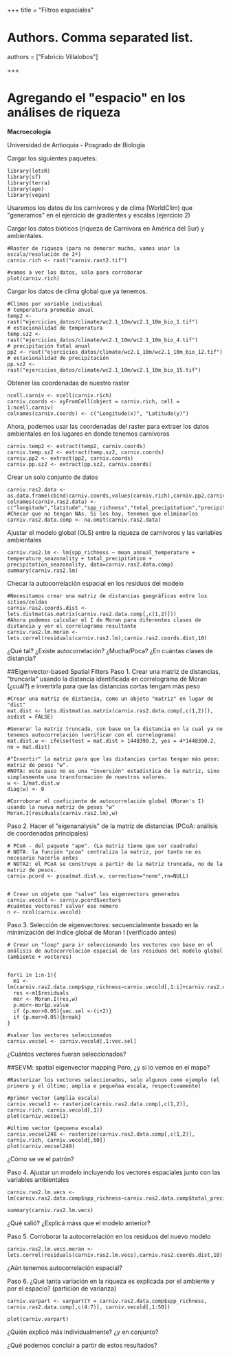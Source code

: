 +++
title = "Filtros espaciales"

# Authors. Comma separated list.
authors = ["Fabricio Villalobos"]

  
+++

# Agregando el "espacio" en los análises de riqueza

**Macroecología**

Universidad de Antioquia - Posgrado de Biología

Cargar los siguientes paquetes:
```{r eval=FALSE}
library(letsR)
library(sf)
library(terra)
library(ape)
library(vegan)
```

Usaremos los datos de los carnívoros y de clima (WorldClim) que "generamos" en el ejercicio de gradientes y escalas (ejercicio 2)

Cargar los datos bióticos (riqueza de Carnivora en América del Sur) y ambientales. 
```{r eval=FALSE}
#Raster de riqueza (para no demorar mucho, vamos usar la escala/resolución de 2º)
carniv.rich <- rast("carniv.rast2.tif")

#vamos a ver los datos, sólo para corroborar
plot(carniv.rich)
```

Cargar los datos de clima global que ya tenemos.
```{r eval=FALSE}
#Climas por variable individual
# temperatura promedio anual
temp2 <- rast("ejercicios_datos/climate/wc2.1_10m/wc2.1_10m_bio_1.tif")
# estacionalidad de temperatura
temp.sz2 <- rast("ejercicios_datos/climate/wc2.1_10m/wc2.1_10m_bio_4.tif")
# precipitación total anual
pp2 <- rast("ejercicios_datos/climate/wc2.1_10m/wc2.1_10m_bio_12.tif")
# estacionalidad de precipitación
pp.sz2 <- rast("ejercicios_datos/climate/wc2.1_10m/wc2.1_10m_bio_15.tif")
```

Obtener las coordenadas de nuestro raster
```{r eval=FALSE}
ncell.carniv <- ncell(carniv.rich)
carniv.coords <- xyFromCell(object = carniv.rich, cell = 1:ncell.carniv)
colnames(carniv.coords) <- c("Longitude(x)", "Latitude(y)")
```

Ahora, podemos usar las coordenadas del raster para extraer los datos ambientales en los lugares en donde tenemos carnívoros
```{r eval=FALSE}
carniv.temp2 <- extract(temp2, carniv.coords)
carniv.temp.sz2 <- extract(temp.sz2, carniv.coords)
carniv.pp2 <- extract(pp2, carniv.coords)
carniv.pp.sz2 <- extract(pp.sz2, carniv.coords)
```

Crear un solo conjunto de datos
```{r eval=FALSE}
carniv.ras2.data <- as.data.frame(cbind(carniv.coords,values(carniv.rich),carniv.pp2,carniv.pp.sz2,carniv.temp2,carniv.temp.sz2))
colnames(carniv.ras2.data) <- c("longitude","latitude","spp_richness","total_precipitation","precipitation_seazonality","mean_annual_temperature","temperature_seazonality")
#Checar que no tengan NAs. Si los hay, tenemos que eliminarlos
carniv.ras2.data.comp <- na.omit(carniv.ras2.data)
```

Ajustar el modelo global (OLS) entre la riqueza de carnívoros y las variables ambientales
```{r eval=FALSE}
carniv.ras2.lm <- lm(spp_richness ~ mean_annual_temperature + temperature_seazonality + total_precipitation + precipitation_seazonality, data=carniv.ras2.data.comp)
summary(carniv.ras2.lm)
```

Checar la autocorrelación espacial en los residuos del modelo
```{r eval=FALSE}
#Necesitamos crear una matriz de distancias geográficas entre los sitios/celdas
carniv.ras2.coords.dist <- lets.distmat(as.matrix(carniv.ras2.data.comp[,c(1,2)]))
#Ahora podemos calcular el I de Moran para diferentes clases de distancia y ver el correlograma resultante
carniv.ras2.lm.moran <- lets.correl(residuals(carniv.ras2.lm),carniv.ras2.coords.dist,10)
```
¿Qué tal? ¿Existe autocorrelación? ¿Mucha/Poca? 
¿En cuántas clases de distancia?

##Eigenvector-based Spatial Filters
Paso 1. Crear una matriz de distancias, "truncarla" usando la distancia identificada en correlograma de Moran (¿cuál?) e invertirla para que las distancias cortas tengam más peso

```{r eval=FALSE}
#Crear una matriz de distancia, como un objeto "matriz" en lugar de "dist"
mat.dist <- lets.distmat(as.matrix(carniv.ras2.data.comp[,c(1,2)]), asdist = FALSE)

#Generar la matriz truncada, con base en la distancia en la cual ya no tenemos autocorrelación (verificar con el correlograma)
mat.dist.w <- ifelse(test = mat.dist > 1448390.2, yes = 4*1448390.2, no = mat.dist)

#"Invertir" la matriz para que las distancias cortas tengan más peso: matriz de pesos "w".
#NOTA: este paso no es una "inversión" estadística de la matriz, sino simplesmente una transformación de nuestros valores.
w <- 1/mat.dist.w
diag(w) <- 0

#Corroborar el coeficiente de autocorrelación global (Moran's I) usando la nueva matriz de pesos "w"
Moran.I(residuals(carniv.ras2.lm),w)
```

Paso 2. Hacer el "eigenanalysis" de la matriz de distancias (PCoA: análisis de coordenadas principales)

```{r eval=FALSE}
# PCoA - del paquete "ape". (La matriz tiene que ser cuadrada)
# NOTA: la función "pcoa" centraliza la matriz, por tanto no es necesario hacerlo antes
# NOTA2: el PCoA se construye a partir de la matriz truncada, no de la matriz de pesos.
carniv.pcord <- pcoa(mat.dist.w, correction="none",rn=NULL)


# Crear un objeto que "salve" los eigenvectors generados
carniv.vecold <- carniv.pcord$vectors
#cuántos vectores? salvar ese número
n <- ncol(carniv.vecold)
```

Paso 3. Selección de eigenvectores: secuencialmente basado en la minimización del índice global de Moran I (verificado antes)

```{r eval=FALSE}
# Crear un "loop" para ir seleccionando los vectores con base en el análisis de autocorrelación espacial de los residuos del modelo global (ambiente + vectores)


for(i in 1:n-1){
  m1 <-lm(carniv.ras2.data.comp$spp_richness~carniv.vecold[,1:i]+carniv.ras2.data.comp$total_precipitation+carniv.ras2.data.comp$precipitation_seazonality+carniv.ras2.data.comp$mean_annual_temperature+carniv.ras2.data.comp$temperature_seazonality)
  res <-m1$residuals		
  mor <- Moran.I(res,w)
  p.mor<-mor$p.value
  if (p.mor>0.05){vec.sel <-(i+2)}
  if (p.mor>0.05){break}
}

#salvar los vectores seleccionados
carniv.vecsel <- carniv.vecold[,1:vec.sel]
```
¿Cuántos vectores fueran seleccionados?

##SEVM: spatial eigenvector mapping
Pero, ¿y si lo vemos en el mapa? 
```{r eval=FALSE}
#Rasterizar los vectores seleccionados, solo algunos como ejemplo (el primero y el último; amplia e pequeñaa escala, respectivamente)

#primer vector (amplia escala)
carniv.vecsel1 <- rasterize(carniv.ras2.data.comp[,c(1,2)], carniv.rich, carniv.vecold[,1])
plot(carniv.vecsel1)

#último vector (pequena escala)
carniv.vecsel248 <- rasterize(carniv.ras2.data.comp[,c(1,2)], carniv.rich, carniv.vecold[,50])
plot(carniv.vecsel248)
```

¿Cómo se ve el patrón?


Paso 4. Ajustar un modelo incluyendo los vectores espaciales junto con las variables ambientales

```{r eval=FALSE}
carniv.ras2.lm.vecs <- lm(carniv.ras2.data.comp$spp_richness~carniv.ras2.data.comp$total_precipitation+carniv.ras2.data.comp$precipitation_seazonality+carniv.ras2.data.comp$mean_annual_temperature+carniv.ras2.data.comp$temperature_seazonality+carniv.vecold[,1:50])

summary(carniv.ras2.lm.vecs)
```
¿Qué salió? ¿Explicá máss que el modelo anterior?

Paso 5. Corroborar la autocorrelación en los residuos del nuevo modelo
```{r eval=FALSE}
carniv.ras2.lm.vecs.moran <- lets.correl(residuals(carniv.ras2.lm.vecs),carniv.ras2.coords.dist,10)
```
¿Aún tenemos autocorrelación espacial?

Paso 6. ¿Qué tanta variación en la riqueza es explicada por el ambiente y por el espacio? (partición de varianza)

```{r eval=FALSE}
carniv.varpart <- varpart(Y = carniv.ras2.data.comp$spp_richness, carniv.ras2.data.comp[,c(4:7)], carniv.vecold[,1:50])

plot(carniv.varpart)
```
¿Quién explicó más individualmente? ¿y en conjunto?

¿Qué podemos concluir a partir de estos resultados?
